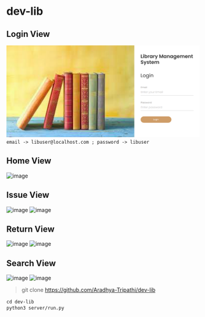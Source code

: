 # dev-lib
## Login View
![image](images/1.png)
```email -> libuser@localhost.com ; password -> libuser```
## Home View
![image](images/2.png)

## Issue View
![image](images/3.png)
![image](images/4.png)

## Return View
![image](images/5.png)
![image](images/6.png)

## Search View
![image](images/7.png)
![image](images/8.png)

> git clone https://github.com/Aradhya-Tripathi/dev-lib 


``` 
cd dev-lib
python3 server/run.py
```